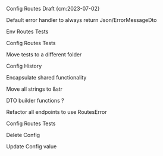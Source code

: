 Config Routes Draft {cm:2023-07-02}

Default error handler to always return Json/ErrorMessageDto

Env Routes Tests

Config Routes Tests

Move tests to a different folder

Config History

Encapsulate shared functionality

Move all strings to &str

DTO builder functions ?

Refactor all endpoints to use RoutesError

Config Routes Tests

Delete Config

Update Config value
